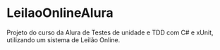# LeilaoOnlineAlura

Projeto do curso da Alura de Testes de unidade e TDD com C# e xUnit, utilizando um sistema de Leilão Online.
